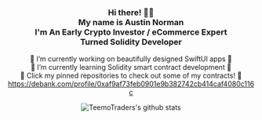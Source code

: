 <div align="center"> 
  <h3>Hi there! 👋🤓<br>My name is Austin Norman<br>I'm An Early Crypto Investor / eCommerce Expert<br>Turned Solidity Developer</h3>

🔭 I’m currently working on beautifully designed SwiftUI apps 🔭<br>
🌱 I’m currently learning Solidity smart contract development 🌱<br>
🤔 Click my pinned repositories to check out some of my contracts! 🤔 <br>
  https://debank.com/profile/0xaf9af73feb0901e9b382742cb414caf4080c116c

![TeemoTraders's github stats](https://github-readme-stats.vercel.app/api?username=TeemoTrader&hide=issues,contribs&show_icons=true&theme=blue-green)




<!--
**TeemoTrader/TeemoTrader** is a ✨ _special_ ✨ repository because its `README.md` (this file) appears on your GitHub profile.

Here are some ideas to get you started:

- 🔭 I’m currently working on ...
- 🌱 I’m currently learning ...
- 👯 I’m looking to collaborate on ...
- 🤔 I’m looking for help with ...
- 💬 Ask me about ...
- 📫 How to reach me: ...
- 😄 Pronouns: ...
- ⚡ Fun fact: ...
-->

